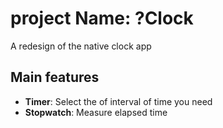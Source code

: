 # project Name: ?Clock

A redesign of the native clock app

## Main features
- **Timer**: Select the of interval of time you need 
- **Stopwatch**: Measure elapsed time 

 

